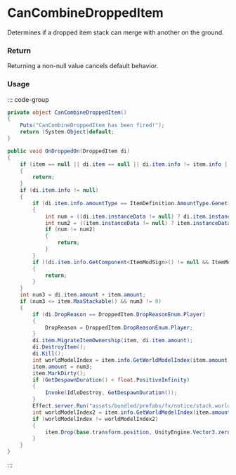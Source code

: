# CanCombineDroppedItem
<Badge type="info" text="Item"/><Badge type="danger" text="Carbon Compatible"/><Badge type="warning" text="Oxide Compatible"/>
Determines if a dropped item stack can merge with another on the ground.

### Return
Returning a non-null value cancels default behavior.

### Usage
::: code-group
```csharp [Example]
private object CanCombineDroppedItem()
{
	Puts("CanCombineDroppedItem has been fired!");
	return (System.Object)default;
}
```
```csharp [Source — Assembly-CSharp @ DroppedItem]
public void OnDroppedOn(DroppedItem di)
{
	if (item == null || di.item == null || di.item.info != item.info || (di.item.IsBlueprint() && di.item.blueprintTarget != item.blueprintTarget) || NeverCombine || di.NeverCombine || (di.item.hasCondition && di.item.condition != di.item.maxCondition) || (item.hasCondition && item.condition != item.maxCondition))
	{
		return;
	}
	if (di.item.info != null)
	{
		if (di.item.info.amountType == ItemDefinition.AmountType.Genetics)
		{
			int num = ((di.item.instanceData != null) ? di.item.instanceData.dataInt : (-1));
			int num2 = ((item.instanceData != null) ? item.instanceData.dataInt : (-1));
			if (num != num2)
			{
				return;
			}
		}
		if ((di.item.info.GetComponent<ItemModSign>() != null && ItemModAssociatedEntity<SignContent>.GetAssociatedEntity(di.item) != null) || (item.info != null && item.info.GetComponent<ItemModSign>() != null && ItemModAssociatedEntity<SignContent>.GetAssociatedEntity(item) != null))
		{
			return;
		}
	}
	int num3 = di.item.amount + item.amount;
	if (num3 <= item.MaxStackable() && num3 != 0)
	{
		if (di.DropReason == DroppedItem.DropReasonEnum.Player)
		{
			DropReason = DroppedItem.DropReasonEnum.Player;
		}
		di.item.MigrateItemOwnership(item, di.item.amount);
		di.DestroyItem();
		di.Kill();
		int worldModelIndex = item.info.GetWorldModelIndex(item.amount);
		item.amount = num3;
		item.MarkDirty();
		if (GetDespawnDuration() < float.PositiveInfinity)
		{
			Invoke(IdleDestroy, GetDespawnDuration());
		}
		Effect.server.Run("assets/bundled/prefabs/fx/notice/stack.world.fx.prefab", this, 0u, UnityEngine.Vector3.zero, UnityEngine.Vector3.zero);
		int worldModelIndex2 = item.info.GetWorldModelIndex(item.amount);
		if (worldModelIndex != worldModelIndex2)
		{
			item.Drop(base.transform.position, UnityEngine.Vector3.zero, base.transform.rotation);
		}
	}
}

```
:::
